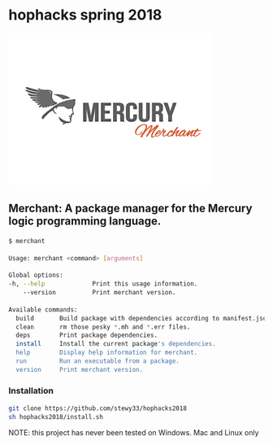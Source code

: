 # hophacks spring 2018

![merchant-logo](merchant-logo.png "Merchant Logo")

## Merchant: A package manager for the Mercury logic programming language.

```bash
$ merchant

Usage: merchant <command> [arguments]

Global options:
-h, --help             Print this usage information.
    --version          Print merchant version.

Available commands:
  build       Build package with dependencies according to manifest.json.
  clean       rm those pesky *.mh and *.err files.
  deps        Print package dependencies.
  install     Install the current package's dependencies.
  help        Display help information for merchant.
  run         Run an executable from a package.
  version     Print merchant version.
```


### Installation

```bash
git clone https://github.com/stewy33/hophacks2018
sh hophacks2018/install.sh
```

NOTE: this project has never been tested on Windows.  Mac and Linux
only
